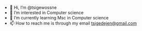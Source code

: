- 👋 Hi, I’m @tsigewossne
- 👀 I’m interested in Computer science
- 🌱 I’m currently learning Msc in Computer science
- 📫 How to reach me is through my email tsigedejen@gmail.com

<!---
tsigewossne/tsigewossne is a ✨ special ✨ repository because its `README.md` (this file) appears on your GitHub profile.
You can click the Preview link to take a look at your changes.
--->
